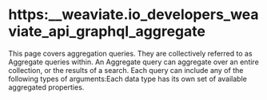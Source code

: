 # https:\_\_weaviate.io_developers_weaviate_api_graphql_aggregate

This page covers aggregation queries. They are collectively referred to as Aggregate queries within. An Aggregate query can aggregate over an entire collection, or the results of a search. Each query can include any of the following types of arguments:Each data type has its own set of available aggregated properties.
